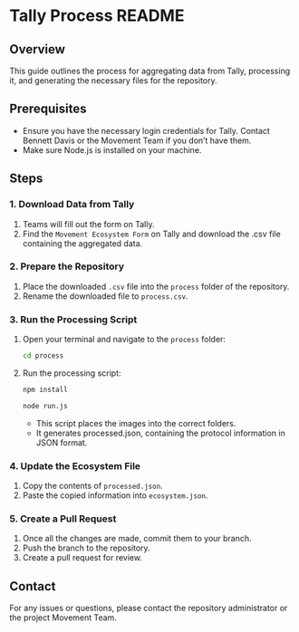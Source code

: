 # Tally Process README

## Overview

This guide outlines the process for aggregating data from Tally, processing it, and generating the necessary files for the repository.

## Prerequisites

- Ensure you have the necessary login credentials for Tally. Contact Bennett Davis or the Movement Team if you don’t have them.
- Make sure Node.js is installed on your machine.

## Steps

### 1. Download Data from Tally

1. Teams will fill out the form on Tally.
2. Find the `Movement Ecosystem Form` on Tally and download the .csv file containing the aggregated data.

### 2. Prepare the Repository

1. Place the downloaded `.csv` file into the `process` folder of the repository.
2. Rename the downloaded file to `process.csv`.

### 3. Run the Processing Script

1. Open your terminal and navigate to the `process` folder:
   ```bash
   cd process
   ```
2. Run the processing script:
   ```bash
   npm install
   
   node run.js
   ```
   - This script places the images into the correct folders.
   - It generates processed.json, containing the protocol information in JSON format.

### 4. Update the Ecosystem File

1. Copy the contents of `processed.json`.
2. Paste the copied information into `ecosystem.json`.

### 5. Create a Pull Request

1. Once all the changes are made, commit them to your branch.
2. Push the branch to the repository.
3. Create a pull request for review.

## Contact

For any issues or questions, please contact the repository administrator or the project Movement Team.
